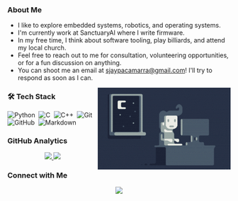 <!-- ![Jay Pacamarra Banner](TODO) -->

<!-- ## 👋 &nbsp;Hey there! I'm Jay -->

### About Me

* I like to explore embedded systems, robotics, and operating systems.
* I'm currently work at SanctuaryAI where I write firmware.
* In my free time, I think about software tooling, play billiards, and attend my local church.
* Feel free to reach out to me for consultation, volunteering opportunities, or for a fun discussion on anything.
* You can shoot me an email at sjaypacamarra@gmail.com! I'll try to respond as soon as I can.
<!-- * Please have a look at my [Resume](TODO). Open to feedback and suggestions -->

<img alt="Night Coding" src="https://raw.githubusercontent.com/AVS1508/AVS1508/master/assets/Night-Coding.gif" align="right"/>

### 🛠  Tech Stack

![Python](https://img.shields.io/badge/-Python-05122A?style=flat&logo=python)&nbsp;
![C](https://img.shields.io/badge/-C-05122A?style=flat&logo=C&logoColor=A8B9CC)&nbsp;
![C++](https://img.shields.io/badge/-C++-05122A?style=flat&logo=C%2B%2B&logoColor=00599C)&nbsp;
![Git](https://img.shields.io/badge/-Git-05122A?style=flat&logo=git)&nbsp;
![GitHub](https://img.shields.io/badge/-GitHub-05122A?style=flat&logo=github)&nbsp;
![Markdown](https://img.shields.io/badge/-Markdown-05122A?style=flat&logo=markdown)

### GitHub Analytics

<p align="center">
<a href="https://github.com/jaypacamarra">
  <img height="180em" src="https://github-readme-stats-eight-theta.vercel.app/api?username=AVS1508&show_icons=true&theme=algolia&include_all_commits=true&count_private=true"/>
  <img height="180em" src="https://github-readme-stats-eight-theta.vercel.app/api/top-langs/?username=AVS1508&layout=compact&langs_count=8&theme=algolia"/>
</a>
</p>

### Connect with Me

<p align="center">
<a href="https://linkedin.com/in/jay-pacamarra"><img src="https://img.shields.io/badge/-Jay%20Pacamarra-0077B5?style=flat&logo=Linkedin&logoColor=white"/></a>
</p>
